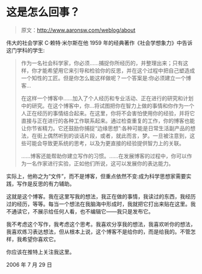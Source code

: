 # 这是怎么回事？

> 原文：<http://www.aaronsw.com/weblog/about>

伟大的社会学家 C·赖特·米尔斯在他 1959 年的经典著作《社会学想象力》中告诉这门学科的学生:

> 作为一名社会科学家，你必须……捕捉你所经历的，并整理出来；只有这样，你才能希望用它来引导和检验你的反思，并在这个过程中把自己塑造成一个知性的工匠。但是你怎么能这样做呢？一个答案是:你必须建立一个博客…
> 
> 在这样一个博客中……加入了个人经历和专业活动、正在进行的研究和计划中的研究。在这个博客中，你…将试图把你在智力上做的事情和你作为一个人正在经历的事情结合起来。在这里，你将不会害怕使用你的经验，并将它直接与正在进行的各种工作联系起来。通过检查重复的工作，你的博客也能让你节省精力。它还鼓励你捕捉“边缘思想”:各种可能是日常生活副产品的想法，在街上偶然听到的谈话片段，或者，就此而言，梦。一旦被注意到，这些可能会导致更系统的思考，以及为更直接的经验提供智力上的关联。
> 
> ……博客还能帮助你建立写作的习惯。……在发展博客的过程中，你可以作为一名作家进行实验，正如他们所说，这可以发展你的表达能力。

实际上，他称之为“文件”，而不是博客，但重点依然不变:成为科学思想家需要实践，写作是反思的有力辅助。

这就是这个博客。我在这里写我的想法，我正在做的事情，我读过的东西，我经历过的经历，等等。每当一个想法在我脑海中形成时，我就把它打出来贴在这里。我不通读它，不展示给任何人看，也不编辑它——我只是发布它。

我不考虑这个写作，我考虑这个思考。我喜欢分享我的想法，我喜欢听你的想法，我喜欢练习表达想法，但从根本上说，这个博客不是给你的，而是给我的。不管怎样，我希望你喜欢它。

你应该在推特上关注我这里。

2006 年 7 月 29 日